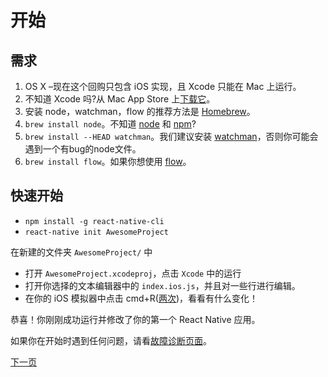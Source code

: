 # 开始

## 需求

1. OS X –现在这个回购只包含 iOS 实现，且 Xcode 只能在 Mac 上运行。 
2. 不知道 Xcode 吗?从 Mac App Store 上[下载它](https://developer.apple.com/xcode/downloads/)。 
3. 安装 node，watchman，flow 的推荐方法是 [Homebrew](http://brew.sh/)。 
4. `brew install node`。不知道 [node](https://nodejs.org/) 和 [npm](https://docs.npmjs.com/)? 
5. `brew install --HEAD watchman`。我们建议安装 [watchman](https://facebook.github.io/watchman/docs/install.html)，否则你可能会遇到一个有bug的node文件。 
6. `brew install flow`。如果你想使用 [flow](http://www.flowtype.org/)。

## 快速开始

- `npm install -g react-native-cli` 
- `react-native init AwesomeProject`

在新建的文件夹 `AwesomeProject/` 中 

- 打开 `AwesomeProject.xcodeproj`，点击 `Xcode` 中的运行 
- 打开你选择的文本编辑器中的 `index.ios.js`，并且对一些行进行编辑。 
- 在你的 iOS 模拟器中点击 cmd+R([两次](http://openradar.appspot.com/19613391))，看看有什么变化！ 

恭喜！你刚刚成功运行并修改了你的第一个 React Native 应用。 

如果你在开始时遇到任何问题，请看[故障诊断页面](http://facebook.github.io/react-native/docs/troubleshooting.html#content)。 

[下一页](http://facebook.github.io/react-native/docs/tutorial.html#content)


